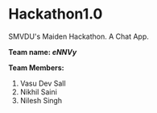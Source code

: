 # Hackathon1.0
SMVDU's Maiden Hackathon.
A Chat App.

**Team name: *eNNVy***

**Team Members:**
1. Vasu Dev Sall
2. Nikhil Saini
3. Nilesh Singh
